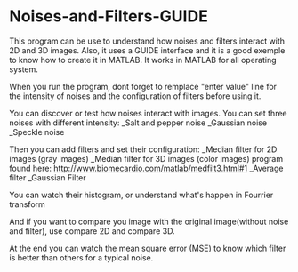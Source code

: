 Noises-and-Filters-GUIDE
========================

This program can be use to understand how noises and filters interact with 2D and 3D images.
Also, it uses a GUIDE interface and it is a good exemple to know how to create it in MATLAB.
It works in MATLAB for all operating system.

When you run the program, dont forget to remplace "enter value" line for the intensity of noises and 
the configuration of filters before using it.

You can discover or test how noises interact with images.
You can set three noises with different intensity:
_Salt and pepper noise
_Gaussian noise
_Speckle noise

Then you can add filters and set their configuration:
_Median filter for 2D images (gray images)
_Median filter for 3D images (color images) program found here: http://www.biomecardio.com/matlab/medfilt3.html#1
_Average filter
_Gaussian Filter

You can watch their histogram, or understand what's happen in Fourrier transform

And if you want to compare you image with the original image(without noise and filter), use compare 2D and compare 3D.

At the end you can watch the mean square error (MSE) to know which filter is better than others for a typical noise.




